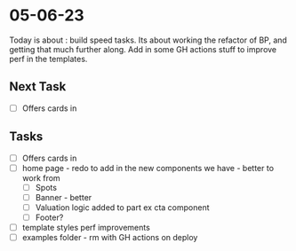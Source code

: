 # 05-06-23

Today is about : build speed tasks. Its about working the refactor of BP, and getting that much further along.
Add in some GH actions stuff to improve perf in the templates.

## Next Task
- [ ] Offers cards in

## Tasks

- [ ] Offers cards in
- [ ] home page - redo to add in the new components we have - better to work from
  - [ ] Spots
  - [ ] Banner - better
  - [ ] Valuation logic added to part ex cta component
  - [ ] Footer?
- [ ] template styles perf improvements
- [ ] examples folder - rm with GH actions on deploy
